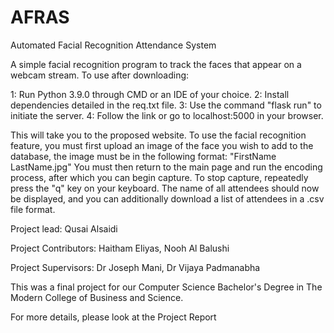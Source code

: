 # AFRAS
Automated Facial Recognition Attendance System

A simple facial recognition program to track the faces that appear on a webcam stream. 
To use after downloading:

1: Run Python 3.9.0 through CMD or an IDE of your choice.
2: Install dependencies detailed in the req.txt file.
3: Use the command "flask run" to initiate the server.
4: Follow the link or go to localhost:5000 in your browser.

This will take you to the proposed website. To use the facial recognition feature, you must first upload an image of the face you wish to add to the database, the image must be in the following format: "FirstName LastName.jpg"
You must then return to the main page and run the encoding process, after which you can begin capture. To stop capture, repeatedly press the "q" key on your keyboard. 
The name of all attendees should now be displayed, and you can additionally download a list of attendees in a .csv file format. 

Project lead: Qusai Alsaidi  

Project Contributors: Haitham Eliyas, Nooh Al Balushi

Project Supervisors: Dr Joseph Mani, Dr Vijaya Padmanabha 

This was a final project for our Computer Science Bachelor's Degree in The Modern College of Business and Science. 

For more details, please look at the Project Report
